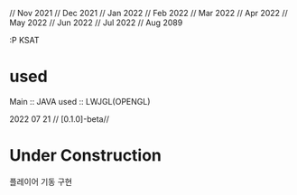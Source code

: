 // Nov 2021
// Dec 2021
// Jan 2022
// Feb 2022
// Mar 2022
// Apr 2022
// May 2022
// Jun 2022
// Jul 2022
// Aug 2089

:P
KSAT


used
====


Main :: JAVA 
used :: LWJGL(OPENGL)


2022 07 21 // [0.1.0]-beta//

Under Construction
==========================

플레이어 기동 구현

